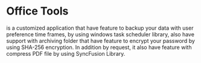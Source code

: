 # Office Tools
 is a customized application that have feature to backup your data with user preference time frames, by using windows task scheduler library, also have support with archiving folder that have feature to encrypt your password by using SHA-256 encryption. In addition by request, it also have feature with compress PDF file by using SyncFusion Library.
